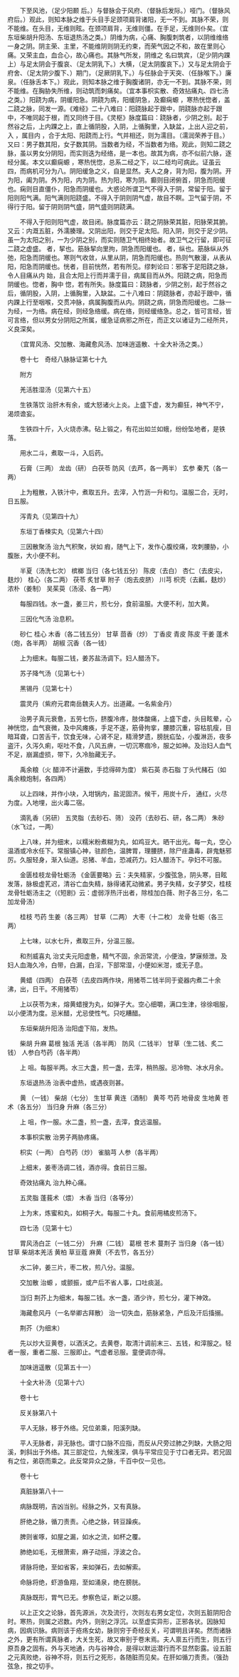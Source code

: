 <!-- { "loadSidebar": true } -->
　　下至风池，（足少阳颞 后。）与督脉会于风府、（督脉后发际。）哑门。（督脉风府后。）观此，则知本脉之维于头目手足颈项肩背诸阳，无一不到。其脉不荣，则不能维。在头目，无维则眩。在颈项肩背，无维则僵。在手足，无维则仆矣。（宜东垣柴胡升阳汤、东垣退热汤之类。）阴维为病，心痛、胸腹刺筑者，以阴维维络一身之阴。阴主荣、主里，不能维阴则阴无约束，而荣气因之不和，故在里则心痛。又荣主血，血合心，故心痛也。其脉气所发，阴维之 名曰筑宾，（足少阴内踝上）与足太阴会于腹哀、（足太阴乳下。）大横，（足太阴腹哀下。）又与足太阴会于府舍、（足太阴少腹下、）期门，（足厥阴乳下。）与任脉会于天突、（任脉喉下。）廉泉。（任脉舌本下。）观此，则知本脉之维于胸腹诸阴，亦无一不到。其脉不荣，则不能维。在胸胁失所维，则动筑而刺痛矣。（宜本事枳实散、奇效拈痛丸、四七汤之类。）阳跷为病，阴缓阳急。阴跷为病，阳缓阴急，及癫痫螈 ，寒热恍惚者，盖二跷之脉，同发一源。《难经》二十八难曰：阳跷脉起于跟中，阴跷脉亦起于跟中，不唯同起于根，而又同终于目。《灵枢》脉度篇曰：跷脉者，少阴之别。起于然谷之后，上内踝之上，直上循阴股，入阴，上循胸里，入缺盆，上出人迎之前，入 ，属目内 ，合于太阳、阳跷而上行。气并相还，则为濡目。（濡润荣养于目。）又曰：男子数其阳，女子数其阴。当数者为经，不当数者为络。观此，则知二跷之脉，虽以男女分阴阳，而实则迭为经络，是一本也。故其为病，亦不似前六脉，逐经分属。本文以癫痫螈 ，寒热恍惚，总系二经之下，以二经均可病此。证虽云四，而病机可分为八。阴阳缓急之义，自是显然。夫人之身，背为阳，腹为阴。开为阳，阖为阴。外为阳，内为阴。热为阳，寒为阴。癫则目闭俯首，阴急而阳缓也。痫则目直僵仆，阳急而阴缓也。大惑论所谓卫气不得入于阴，常留于阳。留于阳则阳气满。阳气满则阳跷盛。不得入于阴则阴气虚，故目不瞑。卫气留于阴，不得行于阳。留于阴则阴气盛，阴气盛则阴跷满。

　　不得入于阳则阳气虚，故目闭。脉度篇亦云：跷之阴脉荣其脏，阳脉荣其腑。又云：内溉五脏，外濡腠理。又阴出阳，则交于足太阳。阳入阴，则交于足少阴。虽一为太阳之别，一为少阴之别，而实则随卫气相终始者。故卫气之行留，即可征二跷之虚盛。 者，挈也。筋脉挈向里拘，阴急而阳缓也。 者，纵也。筋脉纵从外弛，阳急而阴缓也。寒则气收敛，从里从阴，阴急而阳缓也。热则气散漫，从表从阳，阳急而阴缓也。恍者，目前恍然，若有所见。缪刺论曰：邪客于足阳跷之脉，令人目痛从内 始，且合太阳上行而并濡于目，病属目而从外。阳跷之病，阳急而阴缓也。惚者，胸中 惚，若有所失。脉度篇曰：跷脉者，少阴之别，起于然谷之后，循阴股，入阴，上循胸里，入缺盆。二十八难曰：阴跷脉者，亦起于跟中，循内踝上行至咽喉，交贯冲脉，病属胸腹而从内。阴跷之病，阴急而阳缓也。二脉一为经，一为络。病在经，则经急络缓。病在络，则经缓络急。总之，皆可言经，皆可言络，但以男女分阴阳之所属，缓急证病邪之所在，而正文以诸证为二经所共，义良深矣。

　　（宜胃风汤、交加散、海藏愈风汤、加味逍遥散、十全大补汤之类。）

　　卷十七　奇经八脉脉证第七十九

　　附方

　　羌活胜湿汤（见第六十五）

　　生铁落饮 治肝木有余，或大怒诸火上炎。上盛下虚，发为癫狂，神气不宁，渴烦谵妄。

　　生铁四十斤，入火烧赤沸。砧上锻之，有花出如兰如蛾，纷纷坠地者，是铁落。

　　用水二斗，煮取一斗，入后药。

　　石膏（三两） 龙齿（研） 白茯苓 防风（去芦，各一两半） 玄参 秦艽（各一两）

　　上为粗散，入铁汁中，煮取五升。去滓，入竹沥一升和匀。温服二合，无时，日五服。

　　泻青丸（见第四十九）

　　东垣丁香楝实丸（见第六十四）

　　三因散聚汤 治九气积聚，状如 瘕，随气上下，发作心腹绞痛，攻刺腰胁，小腹胀，大小便不利。

　　半夏（汤洗七次） 槟榔 当归（各七钱五分） 陈皮（去白） 杏仁（去皮尖，麸炒） 桂心（各二两） 茯苓 炙甘草 附子（炮去皮脐） 川芎 枳壳（去瓤，麸炒） 浓朴（姜制） 吴茱萸（汤浸、各一两）

　　每服四钱。水一盏，姜三片，煎七分，食前温服。大便不利，加大黄。

　　三因化气汤 治息积。

　　砂仁 桂心 木香（各二钱五分） 甘草 茴香（炒） 丁香皮 青皮 陈皮 干姜 蓬术（炮，各半两） 胡椒 沉香（各一钱）

　　上为细末。每服二钱，姜苏盐汤调下。妇人醋汤下。

　　苏子降气汤（见第七十）

　　黑锡丹（见第七十）

　　震灵丹（紫府元君南岳魏夫人方。出道藏。一名紫金丹）

　　治男子真元衰惫，五劳七伤，脐腹冷疼，肢体酸痛，上盛下虚，头目眩晕，心神恍惚，血气衰微，及中风瘫痪，手足不遂，筋骨拘挛，腰膝沉重，容枯肌瘦，目暗耳聋，口苦舌干，饮食无味，心肾不足，精滑梦遗，膀胱疝坠，小腹淋沥，夜多盗汗，久泻久痢，呕吐不食，八风五痹，一切沉寒痼冷，服之如神。及治妇人血气不足，崩漏虚损，带下，久冷胎藏无子。

　　禹余粮（火 醋淬不计遍数，手捻得碎为度） 紫石英 赤石脂 丁头代赭石（如禹余粮炮制，各四两）

　　以上四味，并作小块，入坩锅内，盐泥固济。候干，用炭十斤， 通红，火尽为度。入地埋，出火毒二宿。

　　滴乳香（另研） 五灵脂（去砂石、筛） 没药（去砂石、研，各二两） 朱砂（水飞过，一两）

　　上八味，并为细末，以糯米粉煮糊为丸，如鸡豆大。晒干出光。每一丸，空心温酒或冷水任下。常服镇心神，驻颜色，温脾胃，理腰脐，除尸疰蛊毒，辟鬼魅邪厉。久服轻身，渐入仙道。忌猪、羊血，恐减药力。妇人醋汤下。孕妇不可服。

　　金匮桂枝龙骨牡蛎汤 《金匮要略》云：夫失精家，少腹弦急，阴头寒，目眩发落，脉极虚芤迟，清谷亡血失精，脉得诸芤动微紧。男子失精，女子梦交，桂枝龙骨牡蛎汤主之（《短剧》云：虚弱浮热汗出者，除桂加白薇、附子各三分，名二加龙骨汤）

　　桂枝 芍药 生姜（各三两） 甘草（二两） 大枣（十二枚） 龙骨 牡蛎（各三两）

　　上七味，以水七升，煮取三升，分温三服。

　　和剂威喜丸 治丈夫元阳虚惫，精气不固，余沥常流，小便浊，梦寐频泄。及妇人血海久冷，白带，白漏，白淫，下部常湿，小便如米泔，或无子息。

　　黄蜡（四两） 白茯苓（去皮四两作块，用猪苓二钱半同于瓷器内煮二十余沸，出，日干。不用猪苓）

　　上以茯苓为末，熔黄蜡搜为丸，如弹子大。空心细嚼，满口生津，徐徐咽服，以小便清为度。忌米醋，尤忌使性气。只吃糟醋。

　　东垣柴胡升阳汤 治阳虚下陷，发热。

　　柴胡 升麻 葛根 独活 羌活（各半两） 防风（二钱半） 甘草（生二钱、炙二钱） 人参白芍药（各半两）

　　上 咀。每服半两。水三大盏，煎一盏，去滓，稍热服。忌冷物、冰水月余。

　　东垣退热汤 治表中虚热，或遇夜则甚。

　　黄 （一钱） 柴胡（七分） 生甘草 黄连（酒制） 黄芩 芍药 地骨皮 生地黄 苍术（各五分） 当归身 升麻（各三分）

　　上 咀，作一服。水二盏，煎一盏，去滓，食远温服。

　　本事枳实散 治男子两胁疼痛。

　　枳实（一两） 白芍药（炒） 雀脑芎 人参（各半两）

　　上细末，姜枣汤调二钱，酒亦得。食前日三服。

　　奇效拈痛丸 治九种心痛。

　　五灵脂 蓬莪术（煨） 木香 当归（各等分）

　　上为末，炼蜜和丸，如桐子大。每服二十丸。食前用橘皮煎汤下。

　　四七汤（见第十七）

　　胃风汤白芷（一钱二分） 升麻（二钱） 葛根 苍术 蔓荆子 当归身（各一钱） 甘草 柴胡本羌活 黄柏 草豆蔻 麻黄（不去节，各五分）

　　水二钟，姜三片，枣二枚，煎八分。温服。

　　交加散 治螈 ，或颤振，或产后不省人事，口吐痰涎。

　　当归 荆芥上为细末，每服二钱。水一盏，酒少许，煎七分，灌下神效。

　　海藏愈风丹（一名举卿古拜散） 治一切失血，筋脉紧急，产后及汗后搐搦。

　　荆芥（为细末）

　　先以炒大豆黄卷，以酒沃之。去黄卷，取清汁调前末三、五钱，和滓服之。轻者一服，重者二服、三服即止。气虚者忌服。童便调亦得。

　　加味逍遥散（见第五十一）

　　十全大补汤（见第十六）

　　卷十七

　　反关脉第八十

　　平人无脉，移于外络。兄位弟乘，阳溪列缺。

　　平人无脉者，非无脉也。谓寸口脉不应指，而反从尺旁过肺之列缺，大肠之阳溪，刺斜出于外络。其三部定位，九候浅深，俱与平常应见于寸口者无异。若兄固有之位，弟窃而乘之。此反常异众之脉，千百中仅一见也。

　　卷十七

　　真脏脉第八十一

　　病脉既明，吉凶当别。经脉之外，又有真脉。

　　肝绝之脉，循刀责责。心绝之脉，转豆躁疾。

　　脾则雀啄，如屋之漏，如水之流，如杯之覆。

　　肺绝如毛，无根萧索，麻子动摇，浮波之合。

　　肾脉将绝，至如省客，来如弹石，去如解索。

　　命脉将绝，虾游鱼翔，至如涌泉，绝在膀胱。

　　真脉既形，胃气已无。参察色证，断之以臆。

　　以上正文之论脉，首先源派，次及流行，次则左右男女定位，次则五脏阴阳合时。寒热，则属之迟数。内外，则别之浮沉。以至虚实异形，正邪各状。因脉知病，因病识脉。病则该于疮疡女幼，脉则穷于奇经反关，可谓明且详矣。然而诸脉之外，更有所谓真脉者，大关生死，故又审别于卷末焉。夫人禀五行而生，则五行原吾身之固有。外与天地通，内与谷神合，是得以默运潜行而不显然彰露。设五脏之元真败绝，谷神不将，则五行之死形，各随脏而见矣。在肝如循刀责责。（强劲弦急，按之切手。

